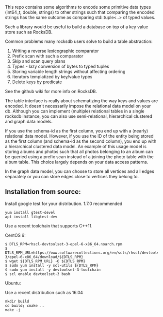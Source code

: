 This repo contains some algorithms to encode some
primitive data types (int64_t, double, strings) to
other strings such that comparing the encoded
strings has the same outcome as 
comparing std::tuple<..> of typed values.

Such a library would be useful to build a database
on top of a key value store such as RocksDB.

Common problems many rocksdb users solve to build a
table abstraction:

1. Writing a reverse lexicographic comparator
2. Prefix scan with such a comparator
3. Skip and scan query plans
4. Types - lazy conversion of bytes to typed tuples
5. Storing variable length strings without affecting ordering
6. Iterators templatized by key/value types
7. Delete keys by predicate

See the github wiki for more info on RocksDB.

The table interface is really about schematizing the way keys and values
are encoded. It doesn't necessarily impose the relational data model on
your db. Although you can implement (multiple) relational tables in a
single rocksdb instance, you can also use semi-relational, hierarchical
clustered and graph data models.

If you use the schema-id as the first column, you end up with a (nearly)
relational data model. However, if you use the ID of the entity being
stored as the first column (and schema-id as the second column), you end
up with a hierarchical clustered data model. An example of this usage
model is storing albums and photos such that all photos belonging to
an album can be queried using a prefix scan instead of a joining the
photo table with the album table. This choice largely depends on your
data access patterns.

In the graph data model, you can choose to store all vertices and all
edges separately or you can store edges close to vertices they belong to.

## Installation from source:

Install google test for your distribution. 1.7.0 recommended

```
yum install gtest-devel
apt install libgtest-dev
```

Use a recent toolchain that supports C++11.

CentOS 6:

```
$ DTLS_RPM=rhscl-devtoolset-3-epel-6-x86_64.noarch.rpm
$ DTLS_RPM_URL=https://www.softwarecollections.org/en/scls/rhscl/devtoolset-3/epel-6-x86_64/download/${DTLS_RPM}
$ wget ${DTLS_RPM_URL} -O ${DTLS_RPM}
$ sudo yum install -y scl-utils ${DTLS_RPM}
$ sudo yum install -y devtoolset-3-toolchain
$ scl enable devtoolset-3 bash
```

Ubuntu:

Use a recent distribution such as 16.04

```
mkdir build
cd build; cmake ..
make -j
```
